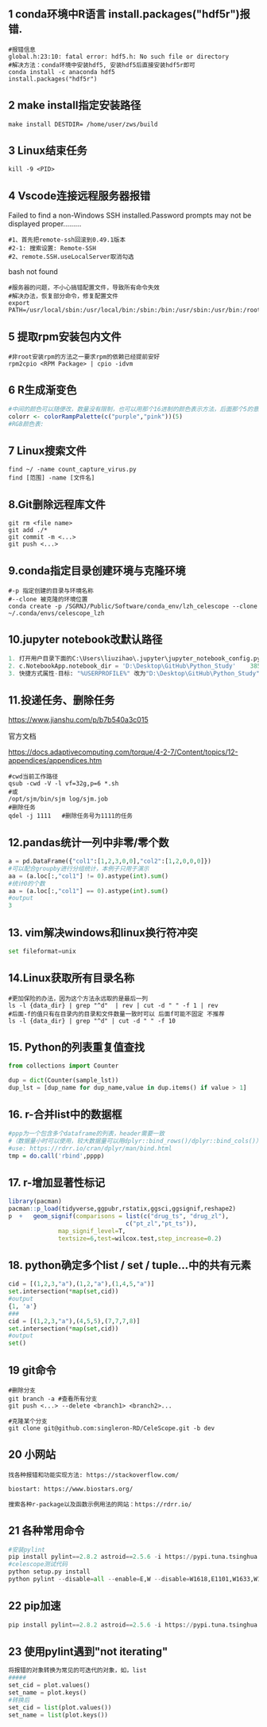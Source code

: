 ## 1 conda环境中R语言 install.packages("hdf5r")报错.

```shell
#报错信息
global.h:23:10: fatal error: hdf5.h: No such file or directory
#解决方法：conda环境中安装hdf5, 安装hdf5后直接安装hdf5r即可
conda install -c anaconda hdf5
install.packages("hdf5r")
```

## 2 make install指定安装路径

```shell
make install DESTDIR= /home/user/zws/build
```

## 3 Linux结束任务

```shell
kill -9 <PID>
```

## 4 Vscode连接远程服务器报错

Failed to find a non-Windows SSH installed.Password prompts may not be displayed proper.........

```shell
#1、首先把remote-ssh回滚到0.49.1版本
#2-1: 搜索设置: Remote-SSH
#2、remote.SSH.useLocalServer取消勾选
```

bash not found

```shell
#服务器的问题，不小心搞错配置文件，导致所有命令失效
#解决办法，恢复部分命令，修复配置文件
export PATH=/usr/local/sbin:/usr/local/bin:/sbin:/bin:/usr/sbin:/usr/bin:/root/bin
```

## 5  提取rpm安装包内文件

```shell
#非root安装rpm的方法之一要求rpm的依赖已经提前安好
rpm2cpio <RPM Package> | cpio -idvm
```

## 6  R生成渐变色

```R
#中间的颜色可以随便改，数量没有限制，也可以用那个16进制的颜色表示方法，后面那个5的意思就是从紫色到粉色，生成5五种颜色渐变过去，你有需要几种颜色，就改成几
colorr <- colorRampPalette(c("purple","pink"))(5)
#RGB颜色表:  
```

## 7  Linux搜索文件

```shell
find ~/ -name count_capture_virus.py 
find [范围] -name [文件名]
```

## 8.Git删除远程库文件

```shell
git rm <file name>
git add ./*
git commit -m <...>
git push <...>
```

## 9.conda指定目录创建环境与克隆环境

```shell
#-p 指定创建的目录与环境名称
#--clone 被克隆的环境位置
conda create -p /SGRNJ/Public/Software/conda_env/lzh_celescope --clone ~/.conda/envs/celescope_lzh
```

## 10.jupyter notebook改默认路径

```python
1. 打开用户目录下面的C:\Users\liuzihao\.jupyter\jupyter_notebook_config.py
2. c.NotebookApp.notebook_dir = 'D:\Desktop\GitHub\Python_Study' 	385行
3. 快捷方式属性-目标: "%USERPROFILE%" 改为"D:\Desktop\GitHub\Python_Study"
```

## 11.投递任务、删除任务

https://www.jianshu.com/p/b7b540a3c015

官方文档

https://docs.adaptivecomputing.com/torque/4-2-7/Content/topics/12-appendices/appendices.htm

```shell
#cwd当前工作路径
qsub -cwd -V -l vf=32g,p=6 *.sh
#或
/opt/sjm/bin/sjm log/sjm.job
#删除任务
qdel -j 1111   #删除任务号为1111的任务
```

## 12.pandas统计一列中非零/零个数

```python
a = pd.DataFrame({"col1":[1,2,3,0,0],"col2":[1,2,0,0,0]})
#可以配合groupby进行分组统计，本例子只用于演示
aa = (a.loc[:,"col1"] != 0).astype(int).sum()
#统计0的个数
aa = (a.loc[:,"col1"] == 0).astype(int).sum()
#output
3
```

## 13. vim解决windows和linux换行符冲突

```python
set fileformat=unix
```

## 14.Linux获取所有目录名称

```shell
#更加保险的办法，因为这个方法永远取的是最后一列
ls -l {data_dir} | grep "^d"  | rev | cut -d " " -f 1 | rev
#后面-f的值只有在目录内的目录和文件数量一致时可以 后面f可能不固定 不推荐
ls -l {data_dir} | grep "^d" | cut -d " " -f 10
```

## 15. Python的列表重复值查找

```python
from collections import Counter

dup = dict(Counter(sample_lst))
dup_lst = [dup_name for dup_name,value in dup.items() if value > 1]
```

## 16. r-合并list中的数据框

```R
#ppp为一个包含多个dataframe的列表，header需要一致
#（数据量小时可以使用，较大数据量可以用dplyr::bind_rows()/dplyr::bind_cols()）
#use: https://rdrr.io/cran/dplyr/man/bind.html
tmp = do.call('rbind',pppp)
```

## 17. r-增加显著性标记

```R
library(pacman)
pacman::p_load(tidyverse,ggpubr,rstatix,ggsci,ggsignif,reshape2)
p  +   geom_signif(comparisons = list(c("drug_ts", "drug_zl"),
                                 c("pt_zl","pt_ts")),
              map_signif_level=T,
              textsize=6,test=wilcox.test,step_increase=0.2)
```

## 18. python确定多个list / set / tuple...中的共有元素

```python
cid = [(1,2,3,"a"),(1,2,"a"),(1,4,5,"a")]
set.intersection(*map(set,cid))
#output
{1, 'a'}
###
cid = [(1,2,3,"a"),(4,5,5),(7,7,7,8)]
set.intersection(*map(set,cid))
#output
set()
```

## 19 git命令

```shell
#删除分支
git branch -a #查看所有分支
git push <...> --delete <branch1> <branch2>...

#克隆某个分支
git clone git@github.com:singleron-RD/CeleScope.git -b dev
```

## 20 小网站

```shell
找各种报错和功能实现方法: https://stackoverflow.com/

biostart: https://www.biostars.org/

搜索各种r-package以及函数示例用法的网站：https://rdrr.io/
```

## 21 各种常用命令

```python
#安装pylint
pip install pylint==2.8.2 astroid==2.5.6 -i https://pypi.tuna.tsinghua.edu.cn/simple
#celescope测试代码
python setup.py install
python pylint --disable=all --enable=E,W --disable=W1618,E1101,W1633,W1619,W0105,W0511,E1130,W0212 --jobs=2 celescope
```

## 22 pip加速

```python
pip install pylint==2.8.2 astroid==2.5.6 -i https://pypi.tuna.tsinghua.edu.cn/simple
```

## 23 使用pylint遇到"not iterating"

```python
将报错的对象转换为常见的可迭代的对象，如，list
#####
set_cid = plot.values()
set_name = plot.keys()
#转换后
set_cid = list(plot.values())
set_name = list(plot.keys())
```

